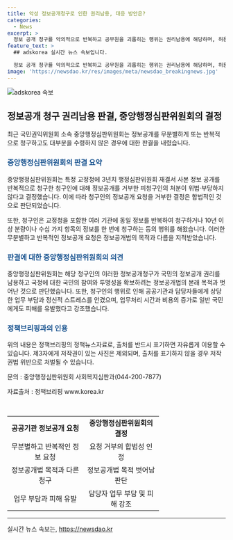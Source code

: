 ```yaml
---
title: 악성 정보공개청구로 인한 권리남용, 대응 방안은?
categories:
  - News
excerpt: >
  정보 공개 청구를 악의적으로 반복하고 공무원을 괴롭히는 행위는 권리남용에 해당하며, 허용되지 않는다는 행정심판 결과가 나왔다. 중앙행정심판위원회는 정보를 실제로 수령하지 않는 무분별하고 반복적인 청구에 대해 엄정한 대응이 필요하며, 공공기관이 보유한 정보는 공개해야 하지만, 악의적인 청구에 대해서는 엄중히 대응해야 한다고 강조했다. 해당 사안으로 인해 업무 부담과 정신적 스트레스를 받는 공무원들과 국민에게 피해를 끼치는 상황이 발생했다. (출처: 정책브리핑)
feature_text: >
  ## adskorea 실시간 뉴스 속보입니다.

  정보 공개 청구를 악의적으로 반복하고 공무원을 괴롭히는 행위는 권리남용에 해당하며, 허용되지 않는다는 행정심판 결과가 나왔다. 중앙행정심판위원회는 정보를 실제로 수령하지 않는 무분별하고 반복적인 청구에 대해 엄정한 대응이 필요하며, 공공기관이 보유한 정보는 공개해야 하지만, 악의적인 청구에 대해서는 엄중히 대응해야 한다고 강조했다. 해당 사안으로 인해 업무 부담과 정신적 스트레스를 받는 공무원들과 국민에게 피해를 끼치는 상황이 발생했다. (출처: 정책브리핑)
image: 'https://newsdao.kr/res/images/meta/newsdao_breakingnews.jpg'
---
```


<p><img src="https://newsdao.kr/res/images/meta/newsdao_breakingnews.jpg" alt="adskorea 속보" /></p>

<h2 data-ke-size="size26">정보공개 청구 권리남용 판결, 중앙행정심판위원회의 결정</h2>

<p data-ke-size="size16">최근 국민권익위원회 소속 중앙행정심판위원회는 정보공개를 무분별하게 또는 반복적으로 청구하고도 대부분을 수령하지 않은 경우에 대한 판결을 내렸습니다.</p>

<h3><b><span style="color: #1a5490;">중앙행정심판위원회의 판결 요약</span></b></h3>

<p data-ke-size="size16">중앙행정심판위원회는 특정 교정청에 3년치 행정심판위원회 재결서 사본 정보 공개를 반복적으로 청구한 청구인에 대해 정보공개를 거부한 피청구인의 처분이 위법·부당하지 않다고 결정했습니다. 이에 따라 청구인의 정보공개 요청을 거부한 결정은 합법적인 것으로 판단되었습니다.</p>

<p data-ke-size="size16">또한, 청구인은 교정청을 포함한 여러 기관에 동일 정보를 반복하여 청구하거나 10년 이상 분량이나 수십 가지 항목의 정보를 한 번에 청구하는 등의 행위를 해왔습니다. 이러한 무분별하고 반복적인 정보공개 요청은 정보공개법의 목적과 다름을 지적받았습니다.</p>

<h3><b><span style="color: #1a5490;">판결에 대한 중앙행정심판위원회의 의견</span></b></h3>

<p data-ke-size="size16">중앙행정심판위원회는 해당 청구인의 이러한 정보공개청구가 국민의 정보공개 권리를 남용하고 국정에 대한 국민의 참여와 투명성을 확보하려는 정보공개법의 본래 목적과 벗어난 것으로 판단했습니다. 또한, 청구인의 행위로 인해 공공기관과 담당자들에게 상당한 업무 부담과 정신적 스트레스를 안겼으며, 업무처리 시간과 비용의 증가로 일반 국민에게도 피해를 유발했다고 강조했습니다.</p>

<h3><b><span style="color: #1a5490;">정책브리핑과의 인용</span></b></h3>

<p data-ke-size="size16">위의 내용은 정책브리핑의 정책뉴스자료로, 출처를 반드시 표기하면 자유롭게 이용할 수 있습니다. 제3자에게 저작권이 있는 사진은 제외되며, 출처를 표기하지 않을 경우 저작권법 위반으로 처벌될 수 있습니다.</p>

<p data-ke-size="size16">문의 : 중앙행정심판위원회 사회복지심판과(044-200-7877)</p>

<p data-ke-size="size16">자료출처 : 정책브리핑 www.korea.kr</p>

<p data-ke-size="size16">&nbsp;</p>

<table>
<tbody>
<tr>
<td style="text-align: center; width: 159px; height: 17px;"><b>공공기관 정보공개 요청</b></td>
<td style="text-align: center; width: 159px; height: 17px;"><b>중앙행정심판위원회의 결정</b></td>
</tr>
<tr>
<td style="text-align: center; height: 17px;">무분별하고 반복적인 정보 요청</td>
<td style="text-align: center; height: 17px;">요청 거부의 합법성 인정</td>
</tr>
<tr>
<td style="text-align: center; height: 17px;">정보공개법 목적과 다른 청구</td>
<td style="text-align: center; height: 17px;">정보공개법 목적 벗어남 판단</td>
</tr>
<tr>
<td style="text-align: center; height: 17px;">업무 부담과 피해 유발</td>
<td style="text-align: center; height: 17px;">담당자 업무 부담 및 피해 강조</td>
</tr>
</tbody>
</table>

<hr>
실시간 뉴스 속보는, <a href="https://newsdao.kr" rel="dofollow">https://newsdao.kr</a>


